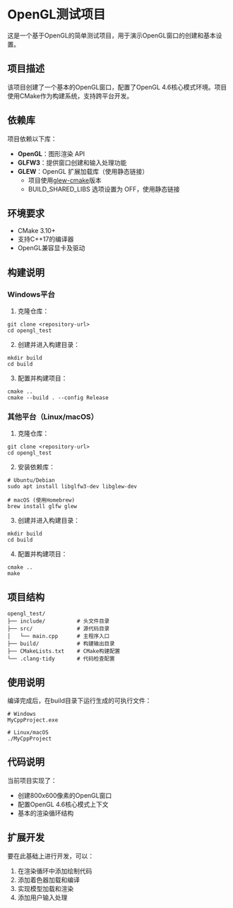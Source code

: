 # OpenGL测试项目

这是一个基于OpenGL的简单测试项目，用于演示OpenGL窗口的创建和基本设置。

## 项目描述

该项目创建了一个基本的OpenGL窗口，配置了OpenGL 4.6核心模式环境。项目使用CMake作为构建系统，支持跨平台开发。

## 依赖库

项目依赖以下库：

- **OpenGL**：图形渲染 API
- **GLFW3**：提供窗口创建和输入处理功能
- **GLEW**：OpenGL 扩展加载库（使用静态链接）
  - 项目使用[glew-cmake](https://github.com/Perlmint/glew-cmake)版本
  - BUILD_SHARED_LIBS 选项设置为 OFF，使用静态链接

## 环境要求

- CMake 3.10+
- 支持C++17的编译器
- OpenGL兼容显卡及驱动

## 构建说明

### Windows平台

1. 克隆仓库：
```
git clone <repository-url>
cd opengl_test
```

2. 创建并进入构建目录：
```
mkdir build
cd build
```

3. 配置并构建项目：
```
cmake ..
cmake --build . --config Release
```

### 其他平台（Linux/macOS）

1. 克隆仓库：
```
git clone <repository-url>
cd opengl_test
```

2. 安装依赖库：
```
# Ubuntu/Debian
sudo apt install libglfw3-dev libglew-dev

# macOS (使用Homebrew)
brew install glfw glew
```

3. 创建并进入构建目录：
```
mkdir build
cd build
```

4. 配置并构建项目：
```
cmake ..
make
```

## 项目结构

```
opengl_test/
├── include/          # 头文件目录
├── src/              # 源代码目录
│   └── main.cpp      # 主程序入口
├── build/            # 构建输出目录
├── CMakeLists.txt    # CMake构建配置
└── .clang-tidy       # 代码检查配置
```

## 使用说明

编译完成后，在build目录下运行生成的可执行文件：

```
# Windows
MyCppProject.exe

# Linux/macOS
./MyCppProject
```

## 代码说明

当前项目实现了：
- 创建800x600像素的OpenGL窗口
- 配置OpenGL 4.6核心模式上下文
- 基本的渲染循环结构

## 扩展开发

要在此基础上进行开发，可以：

1. 在渲染循环中添加绘制代码
2. 添加着色器加载和编译
3. 实现模型加载和渲染
4. 添加用户输入处理